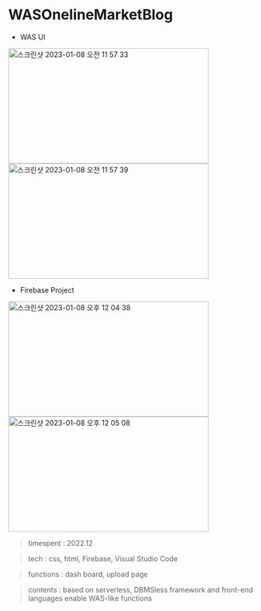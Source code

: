 # WASOnelineMarketBlog

- WAS UI

<img width="400" height="230" alt="스크린샷 2023-01-08 오전 11 57 33" src="https://user-images.githubusercontent.com/26247241/211179037-1a7d924b-fe6e-40f6-b6c6-248bfd2a72f1.png"> <img width="400" height="230" alt="스크린샷 2023-01-08 오전 11 57 39" src="https://user-images.githubusercontent.com/26247241/211179034-f89fe02b-9e22-460f-a076-f37787aab4b1.png">  


- Firebase Project

<img width="400" height="230" alt="스크린샷 2023-01-08 오후 12 04 38" src="https://user-images.githubusercontent.com/26247241/211178969-625e7977-e181-4124-9a71-9d2c72c91415.png">  <img width="400" height="230" alt="스크린샷 2023-01-08 오후 12 05 08" src="https://user-images.githubusercontent.com/26247241/211178971-1259e6d7-83ca-4cd4-8d7c-3bb3a544d2ed.png">


> timespent : 2022.12

> tech : css, html, Firebase, Visual Studio Code

> functions : dash board, upload page

> contents : based on serverless, DBMSless framework and front-end languages enable WAS-like functions
